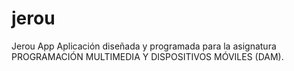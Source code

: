 # jerou
Jerou App
Aplicación diseñada y programada para la asignatura PROGRAMACIÓN MULTIMEDIA Y DISPOSITIVOS MÓVILES (DAM).
